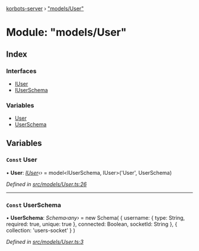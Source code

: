 [korbots-server](../README.md) › ["models/User"](_models_user_.md)

# Module: "models/User"

## Index

### Interfaces

* [IUser](../interfaces/_models_user_.iuser.md)
* [IUserSchema](../interfaces/_models_user_.iuserschema.md)

### Variables

* [User](_models_user_.md#const-user)
* [UserSchema](_models_user_.md#const-userschema)

## Variables

### `Const` User

• **User**: *[IUser](../interfaces/_models_user_.iuser.md)‹›* = model<IUserSchema, IUser>('User', UserSchema)

*Defined in [src/models/User.ts:26](https://github.com/Xisabla/Korbots/blob/4216c83/server/src/models/User.ts#L26)*

___

### `Const` UserSchema

• **UserSchema**: *Schema‹any›* = new Schema(
    {
        username: { type: String, required: true, unique: true },
        connected: Boolean,
        socketId: String
    },
    { collection: 'users-socket' }
)

*Defined in [src/models/User.ts:3](https://github.com/Xisabla/Korbots/blob/4216c83/server/src/models/User.ts#L3)*
